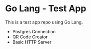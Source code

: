 # Go Lang - Test App

This is a test app repo using Go Lang.

- Postgres Connection
- QR Code Creator
- Basic HTTP Server